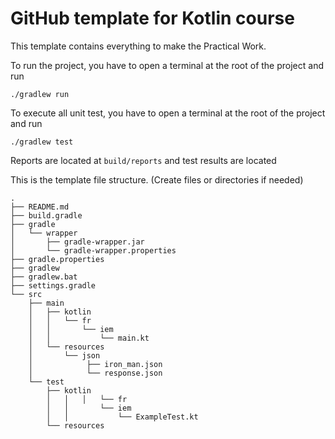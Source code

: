 # GitHub template for Kotlin course

This template contains everything to make the Practical Work.  

To run the project, you have to open a terminal at the root of the project and run

```shell
./gradlew run
```

To execute all unit test, you have to open a terminal at the root of the project and run
```shell
./gradlew test
```

Reports are located at `build/reports` and test results are located 

This is the template file structure. (Create files or directories if needed)
```text
.
├── README.md
├── build.gradle
├── gradle
│   └── wrapper
│       ├── gradle-wrapper.jar
│       └── gradle-wrapper.properties
├── gradle.properties
├── gradlew
├── gradlew.bat
├── settings.gradle
└── src
    ├── main
    │   ├── kotlin
    │   │   └── fr
    │   │       └── iem
    │   │           └── main.kt
    │   └── resources
    │       └── json
    │            ├── iron_man.json
    │            └── response.json
    └── test
        ├── kotlin
        │   │   │   └── fr
        │   │       └── iem
        │   │           └── ExampleTest.kt 
        └── resources
```
